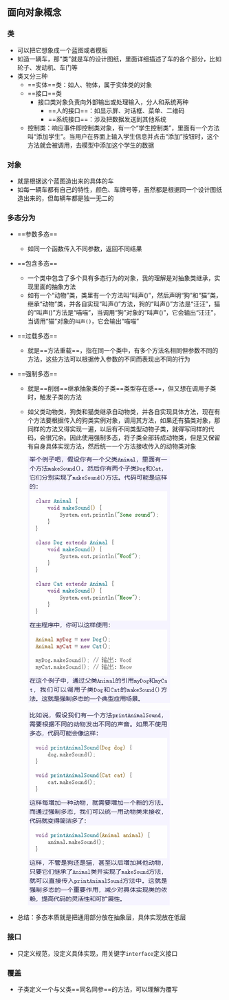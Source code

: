 ## 面向对象概念

### 类

- 可以把它想象成一个蓝图或者模板
- 如造一辆车，那“类”就是车的设计图纸，里面详细描述了车的各个部分，比如轮子、发动机、车门等
- 类又分三种
  - ==实体==类：如人、物体，属于实体类的对象
  - ==接口==类
    - 接口类对象负责向外部输出或处理输入，分人和系统两种
      - ==人的接口==：如显示屏、对话框、菜单、二维码
      - ==系统接口==：涉及把数据发送到其他系统
  - 控制类：响应事件即控制类对象，有一个“学生控制类”，里面有一个方法叫“添加学生”。当用户在界面上输入学生信息并点击“添加”按钮时，这个方法就会被调用，去模型中添加这个学生的数据

### 对象

- 就是根据这个蓝图造出来的具体的车
- 如每一辆车都有自己的特性，颜色、车牌号等，虽然都是根据同一个设计图纸造出来的，但每辆车都是独一无二的

### 多态分为

- ==参数多态==

  - 如同一个函数传入不同参数，返回不同结果

- ==包含多态==

  - 一个类中包含了多个具有多态行为的对象，我的理解是对抽象类继承，实现里面的抽象方法
  - 如有一个“动物”类，类里有一个方法叫“叫声()”，然后声明“狗”和“猫”类，继承“动物”类，并各自实现“叫声()”方法，狗的“叫声()”方法是“汪汪”，猫的“叫声()”方法是“喵喵”，当调用“狗”对象的“叫声()”，它会输出“汪汪”，当调用“猫”对象的`叫声()`，它会输出“喵喵”

- ==过载多态==

  - 就是==方法重载==，指在同一个类中，有多个方法名相同但参数不同的方法，这些方法可以根据传入参数的不同而表现出不同的行为

- ==强制多态==

  - 就是==削弱==继承抽象类的子类==类型存在感==，但又想在调用子类时，触发子类的方法

  - 如父类动物类，狗类和猫类继承自动物类，并各自实现具体方法，现在有个方法要根据传入的狗类实例对象，调用其方法，如果还有猫类对象，那同样的方法又得实现一遍，以后有不同类型动物子类，就得写同样的代码，会很冗余。因此使用强制多态，将子类全部转成动物类，但是又保留有自身具体实现方法，然后统一一个方法接收传入的动物类对象

    ![强制多态1.png](https://github.com/hjxool/static-resource-save/blob/main/%E5%BC%BA%E5%88%B6%E5%A4%9A%E6%80%811.png?raw=true)

    ![强制多态2.png](https://github.com/hjxool/static-resource-save/blob/main/%E5%BC%BA%E5%88%B6%E5%A4%9A%E6%80%812.png?raw=true)

- 总结：多态本质就是把通用部分放在抽象层，具体实现放在低层

### 接口

- 只定义规范，没定义具体实现，用关键字`interface`定义接口

### 覆盖

- 子类定义一个与父类==同名同参==的方法，可以理解为覆写